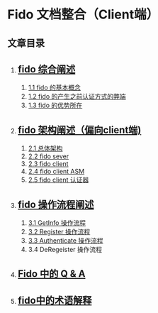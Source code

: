 
# Fido 文档整合（Client端）
						
## 文章目录


  1. ## [fido 综合阐述](mynote/fido_doc/detailed_overview/fido_doc/fido_overview.md)
       1.  [1.1 fido 的基本概念](mynote/fido_doc/detailed_overview/fido_doc/fido_overview.md#1.1)
       2.  [1.2 fido 的产生之前认证方式的弊端](mynote/fido_doc/detailed_overview/fido_doc/fido_overview.md#2.1)
       3.  [1.3 fido 的优势所在](mynote/fido_doc/detailed_overview/fido_doc/fido_overview.md#3.1)
       
  2. ## [fido 架构阐述（偏向client端)](mynote/fido_doc/detailed_overview/fido_doc/fido_architecture.md)
      1. [2.1 总体架构](mynote/fido_doc/detailed_overview/fido_doc/fido_architecture.md#1.1) 
      1. [2.2 fido sever](mynote/fido_doc/detailed_overview/fido_doc/fido_architecture.md#2.1)
      2. [2.3 fido client](mynote/fido_doc/detailed_overview/fido_doc/fido_architecture.md#3.1)
      3. [2.4 fido client ASM](mynote/fido_doc/detailed_overview/fido_doc/fido_architecture.md#4.1)
      4. [2.5 fido client 认证器](mynote/fido_doc/detailed_overview/fido_doc/fido_architecture.md#5.1)
  3. ## [fido 操作流程阐述](mynote/fido_doc/detailed_overview/fido_doc/fido_operation_process.md) 
      1. [3.1  GetInfo 操作流程](mynote/fido_doc/detailed_overview/fido_doc/fido_operation_process.md#1.1)
      2. [3.2  Register 操作流程](mynote/fido_doc/detailed_overview/fido_doc/fido_operation_process.md#2.1)
      3. [3.3  Authenticate 操作流程](mynote/fido_doc/detailed_overview/fido_doc/fido_operation_process.md#3.1)
      4. 3.4  DeRegeister 操作流程
   
  4. ## [Fido 中的 Q & A](mynote/fido_doc/detailed_overviewfido_doc/fido_Q&A.md)
  
  5. ## [fido中的术语解释](mynote/fido_doc/detailed_overviewfido_doc/terms_explain.md)



